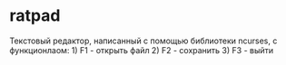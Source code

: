 # ratpad
Текстовый редактор, написанный с помощью библиотеки ncurses, c функционлаом:
	1) F1 - открыть файл 
	2) F2 - сохранить 
	3) F3 - выйти
